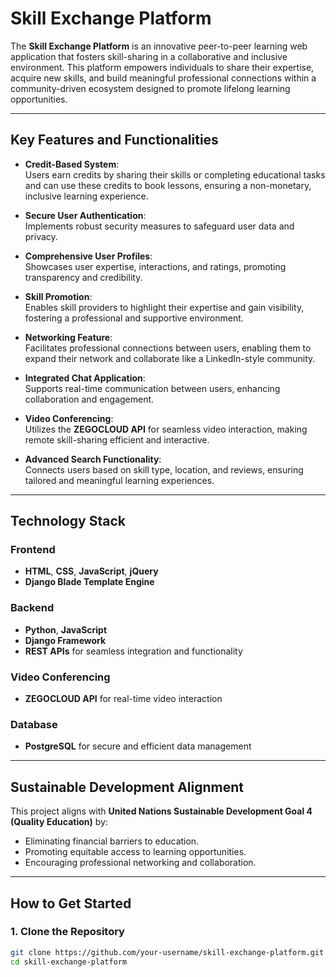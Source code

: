 # Skill Exchange Platform

The **Skill Exchange Platform** is an innovative peer-to-peer learning web application that fosters skill-sharing in a collaborative and inclusive environment. This platform empowers individuals to share their expertise, acquire new skills, and build meaningful professional connections within a community-driven ecosystem designed to promote lifelong learning opportunities.

---

## Key Features and Functionalities

- **Credit-Based System**:  
  Users earn credits by sharing their skills or completing educational tasks and can use these credits to book lessons, ensuring a non-monetary, inclusive learning experience.

- **Secure User Authentication**:  
  Implements robust security measures to safeguard user data and privacy.

- **Comprehensive User Profiles**:  
  Showcases user expertise, interactions, and ratings, promoting transparency and credibility.

- **Skill Promotion**:  
  Enables skill providers to highlight their expertise and gain visibility, fostering a professional and supportive environment.

- **Networking Feature**:  
  Facilitates professional connections between users, enabling them to expand their network and collaborate like a LinkedIn-style community.

- **Integrated Chat Application**:  
  Supports real-time communication between users, enhancing collaboration and engagement.

- **Video Conferencing**:  
  Utilizes the **ZEGOCLOUD API** for seamless video interaction, making remote skill-sharing efficient and interactive.

- **Advanced Search Functionality**:  
  Connects users based on skill type, location, and reviews, ensuring tailored and meaningful learning experiences.

---

## Technology Stack

### **Frontend**
- **HTML**, **CSS**, **JavaScript**, **jQuery**
- **Django Blade Template Engine**

### **Backend**
- **Python**, **JavaScript**
- **Django Framework**
- **REST APIs** for seamless integration and functionality

### **Video Conferencing**
- **ZEGOCLOUD API** for real-time video interaction

### **Database**
- **PostgreSQL** for secure and efficient data management

---

## Sustainable Development Alignment

This project aligns with **United Nations Sustainable Development Goal 4 (Quality Education)** by:
- Eliminating financial barriers to education.
- Promoting equitable access to learning opportunities.
- Encouraging professional networking and collaboration.

---

## How to Get Started

### **1. Clone the Repository**
```bash
git clone https://github.com/your-username/skill-exchange-platform.git
cd skill-exchange-platform
